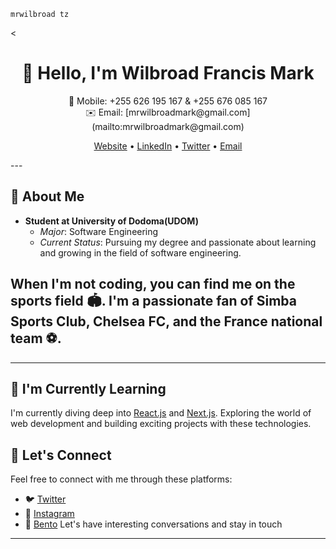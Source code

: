```mrwilbroad-tz
mrwilbroad tz
```
<<h1 align="center">👋 Hello, I'm Wilbroad Francis Mark</h1>
<p align="center">
  📱 Mobile: +255 626 195 167 & +255 676 085 167<br>
  ✉️ Email: [mrwilbroadmark@gmail.com](mailto:mrwilbroadmark@gmail.com)
</p>

<p align="center">
  <a href="[Your Website URL]">Website</a> •
  <a href="[Your LinkedIn URL]">LinkedIn</a> •
  <a href="[Your Twitter URL]">Twitter</a> •
  <a href="[Your Email Address]">Email</a>
</p>
---

## 🚀 About Me
- **Student at University of Dodoma(UDOM)**
  - *Major*: Software Engineering
  - *Current Status*: Pursuing my degree and passionate about learning and growing in the field of software engineering.
## When I'm not coding, you can find me on the sports field 🏟️. I'm a passionate fan of Simba Sports Club, Chelsea FC, and the France national team ⚽.
---

## 🌱 I'm Currently Learning
I'm currently diving deep into [React.js](https://reactjs.org/) and [Next.js](https://nextjs.org/). Exploring the world of web development and building exciting projects with these technologies.

## 💬 Let's Connect
Feel free to connect with me through these platforms:
- 🐦 [Twitter](https://twitter.com/mrwilbroad)
- 📸 [Instagram](https://www.instagram.com/mrwilbroad/)
- 🍱 [Bento](https://bento.me/mrwilbroad)
Let's have interesting conversations and stay in touch
---
